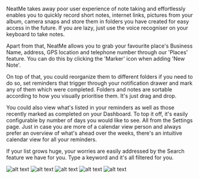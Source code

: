 NeatMe takes away poor user experience of note taking and effortlessly enables you to quickly record short notes, internet links, pictures from your album, camera snaps and store them in folders you have created for easy access in the future. If you are lazy, just use the voice recogniser on your keyboard to take notes. 

Apart from that, NeatMe allows you to grab your favourite place's Business Name, address, GPS location and telephone number through our 'Places' feature. You can do this by clicking the 'Marker' icon when adding 'New Note'.

On top of that, you could reorganize them to different folders if you need to do so, set reminders that trigger through your notification drawer and mark any of them which were completed. Folders and notes are sortable according to how you visually prioritise them. It's just drag and drop.

You could also view what's listed in your reminders as well as those recently marked as completed on your Dashboard. To top it off, it's easily configurable by number of days you would like to see. All from the Settings page. Just in case you are more of a calendar view person and always prefer an overview of what's ahead over the weeks, there's an intuitive calendar view for all your reminders.

If your list grows huge, your worries are easily addressed by the Search feature we have for you. Type a keyword and it's all filtered for you.

![alt text](https://lh3.googleusercontent.com/J2AEdz7MhmqmKYSoEFD0YJxjWHkAOYPdlMCdFeYK8ufDLTHcWMEBh4JXEndS6kbStQ=h310)
![alt text](https://lh3.googleusercontent.com/mF-BMrsNqwpZ9aSEgwBRRV-PyhR89W45dAYRKnbSt1tgZ1h8jh22bNw3gfueea0hIQ=h310)
![alt text](https://lh3.googleusercontent.com/AAAXpwAdPrk6zrXU5mrfsEKVm8IqWXeR3v8knEEECx9IBOXHhoKIuJdFPuXHkdZl4L8=h310)
![alt text](https://lh3.googleusercontent.com/hvBQ6WKqRCezeNgVGJGsXz98-Ecbave1Q9UetC2E7BwOI4dGOBaIEh4Qd43QiwO5F14=h310)
![alt text](https://lh3.googleusercontent.com/MN2wq1ye6fROuDY3JTk4GPCEtJorJ7lGsfh2dFEWu1wMGs8d8cZ2QZx9nverGIr6tTg=h310)

